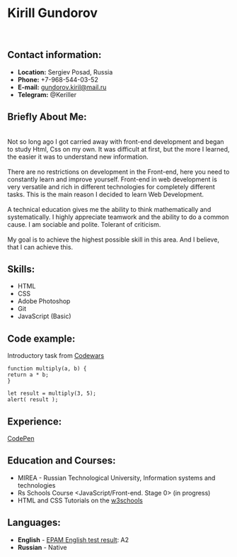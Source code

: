 # Kirill Gundorov
<br>

## Contact information:
+ **Location:** Sergiev Posad, Russia
+ **Phone:** +7-968-544-03-52
+ **E-mail:** gundorov.kiril@mail.ru
+ **Telegram:** @Keriller

## Briefly About Me:
\
Not so long ago I got carried away with front-end development and began to study Html, Css on my own. It was difficult at first, but the more I learned, the easier it was to understand new information.\
\
There are no restrictions on development in the Front-end, here you need to constantly learn and improve yourself. Front-end in web development is very versatile and rich in different technologies for completely different tasks. This is the main reason I decided to learn Web Development.\
\
A technical education gives me the ability to think mathematically and systematically. I highly appreciate teamwork and the ability to do a common cause. I am sociable and polite. Tolerant of criticism.\
\
My goal is to achieve the highest possible skill in this area. And I believe, that I can achieve this.

## Skills:
* HTML
* CSS
* Adobe Photoshop
* Git
* JavaScript (Basic)

## Code example:
Introductory task from [Codewars](https://www.codewars.com/dashboard "Codewars")
```
function multiply(a, b) {
return a * b;
}

let result = multiply(3, 5);
alert( result );
```

## Experience:
[CodePen](https://codepen.io/Keriller "Примеры работ в CodePen")

## Education and Courses:
* MIREA - Russian Technological University, Information systems and technologies
* Rs Schools Course <JavaScript/Front-end. Stage 0> (in progress)
* HTML and CSS Tutorials on the [w3schools](https://www.w3schools.com/ "w3schools")

## Languages:
* **English** - [EPAM English test result](https://examinator.epam.com/Main/PersonalAssignments "EPAM Тест"): A2
* **Russian** - Native
